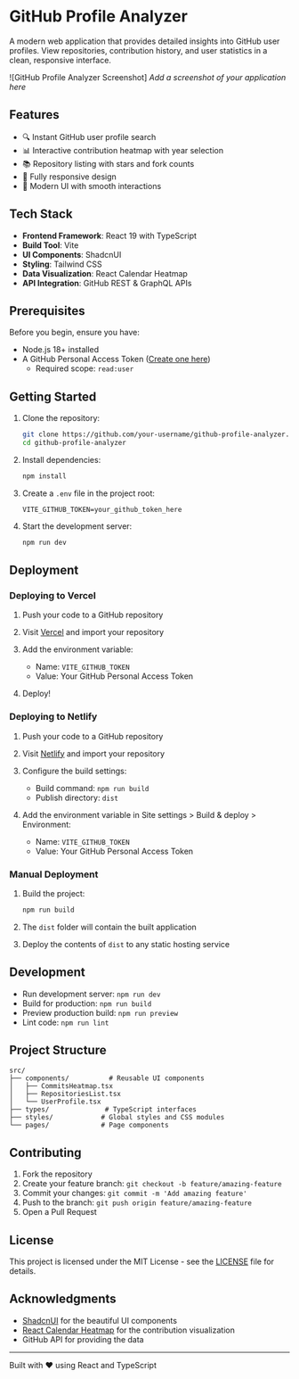 # GitHub Profile Analyzer

A modern web application that provides detailed insights into GitHub user profiles. View repositories, contribution history, and user statistics in a clean, responsive interface.

![GitHub Profile Analyzer Screenshot]
_Add a screenshot of your application here_

## Features

- 🔍 Instant GitHub user profile search
- 📊 Interactive contribution heatmap with year selection
- 📚 Repository listing with stars and fork counts
- 📱 Fully responsive design
- 🎨 Modern UI with smooth interactions

## Tech Stack

- **Frontend Framework**: React 19 with TypeScript
- **Build Tool**: Vite
- **UI Components**: ShadcnUI
- **Styling**: Tailwind CSS
- **Data Visualization**: React Calendar Heatmap
- **API Integration**: GitHub REST & GraphQL APIs

## Prerequisites

Before you begin, ensure you have:

- Node.js 18+ installed
- A GitHub Personal Access Token ([Create one here](https://github.com/settings/tokens))
  - Required scope: `read:user`

## Getting Started

1. Clone the repository:

   ```bash
   git clone https://github.com/your-username/github-profile-analyzer.git
   cd github-profile-analyzer
   ```

2. Install dependencies:

   ```bash
   npm install
   ```

3. Create a `.env` file in the project root:

   ```env
   VITE_GITHUB_TOKEN=your_github_token_here
   ```

4. Start the development server:
   ```bash
   npm run dev
   ```

## Deployment

### Deploying to Vercel

1. Push your code to a GitHub repository

2. Visit [Vercel](https://vercel.com) and import your repository

3. Add the environment variable:

   - Name: `VITE_GITHUB_TOKEN`
   - Value: Your GitHub Personal Access Token

4. Deploy!

### Deploying to Netlify

1. Push your code to a GitHub repository

2. Visit [Netlify](https://netlify.com) and import your repository

3. Configure the build settings:

   - Build command: `npm run build`
   - Publish directory: `dist`

4. Add the environment variable in Site settings > Build & deploy > Environment:
   - Name: `VITE_GITHUB_TOKEN`
   - Value: Your GitHub Personal Access Token

### Manual Deployment

1. Build the project:

   ```bash
   npm run build
   ```

2. The `dist` folder will contain the built application

3. Deploy the contents of `dist` to any static hosting service

## Development

- Run development server: `npm run dev`
- Build for production: `npm run build`
- Preview production build: `npm run preview`
- Lint code: `npm run lint`

## Project Structure

```
src/
├── components/          # Reusable UI components
│   ├── CommitsHeatmap.tsx
│   ├── RepositoriesList.tsx
│   └── UserProfile.tsx
├── types/              # TypeScript interfaces
├── styles/            # Global styles and CSS modules
└── pages/             # Page components
```

## Contributing

1. Fork the repository
2. Create your feature branch: `git checkout -b feature/amazing-feature`
3. Commit your changes: `git commit -m 'Add amazing feature'`
4. Push to the branch: `git push origin feature/amazing-feature`
5. Open a Pull Request

## License

This project is licensed under the MIT License - see the [LICENSE](LICENSE) file for details.

## Acknowledgments

- [ShadcnUI](https://ui.shadcn.com/) for the beautiful UI components
- [React Calendar Heatmap](https://github.com/kevinsqi/react-calendar-heatmap) for the contribution visualization
- GitHub API for providing the data

---

Built with ❤️ using React and TypeScript
